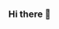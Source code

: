 ### Hi there 👋

<!--
**Exungsh/Exungsh** is a ✨ _special_ ✨ repository because its `README.md` (this file) appears on your GitHub profile.

fine写一点自我介绍
我叫俞许晟，今年三岁，计算机方面的蒟蒻😥
所以看到第一份寒假作业整个人都不好了
感谢度娘让我摸到这里编辑readme
目前会课本上C的知识（我都不敢说掌握qwq C有好多都没学😣）
以及 预习了一点点C++的内容
总之就是个蒟蒻👍

